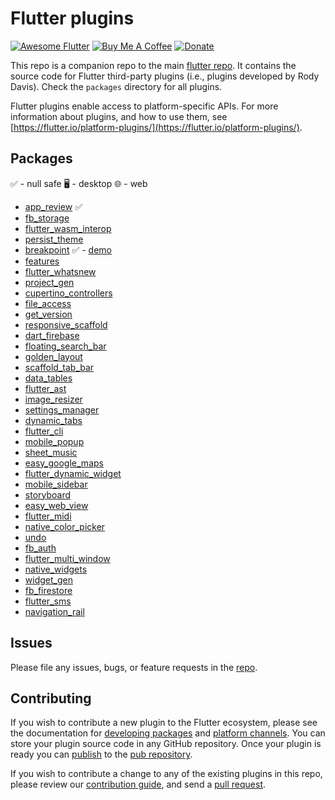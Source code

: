 # Flutter plugins

[![Awesome Flutter](https://img.shields.io/badge/Awesome-Flutter-blue.svg?longCache=true&style=flat-square)](https://github.com/Solido/awesome-flutter)
[![Buy Me A Coffee](https://img.shields.io/badge/Donate-Buy%20Me%20A%20Coffee-yellow.svg)](https://www.buymeacoffee.com/rodydavis)
[![Donate](https://img.shields.io/badge/Donate-PayPal-green.svg)](https://www.paypal.com/cgi-bin/webscr?cmd=_s-xclick&hosted_button_id=WSH3GVC49GNNJ)

This repo is a companion repo to the main [flutter
repo](https://github.com/flutter/flutter). It contains the source code for
Flutter third-party plugins (i.e., plugins developed by Rody Davis).
Check the `packages` directory for all plugins.

Flutter plugins enable access to platform-specific APIs. For more information
about plugins, and how to use them, see
[https://flutter.io/platform-plugins/](https://flutter.io/platform-plugins/).

## Packages

✅ - null safe
🖥 - desktop
🌐 - web


* [app_review](/packages/app_review) ✅
* [fb_storage](/packages/fb_storage)
* [flutter_wasm_interop](/packages/flutter_wasm_interop)
* [persist_theme](/packages/persist_theme)
* [breakpoint](/packages/breakpoint) ✅ - [demo](https://fluttercommunity.github.io/breakpoint/)
* [features](/packages/features)
* [flutter_whatsnew](/packages/flutter_whatsnew)
* [project_gen](/packages/project_gen)
* [cupertino_controllers](/packages/cupertino_controllers)
* [file_access](/packages/file_access)
* [get_version](/packages/get_version)
* [responsive_scaffold](/packages/responsive_scaffold)
* [dart_firebase](/packages/dart_firebase)
* [floating_search_bar](/packages/floating_search_bar)
* [golden_layout](/packages/golden_layout)
* [scaffold_tab_bar](/packages/scaffold_tab_bar)
* [data_tables](/packages/data_tables)
* [flutter_ast](/packages/flutter_ast)
* [image_resizer](/packages/image_resizer)
* [settings_manager](/packages/settings_manager)
* [dynamic_tabs](/packages/dynamic_tabs)
* [flutter_cli](/packages/flutter_cli)
* [mobile_popup](/packages/mobile_popup)
* [sheet_music](/packages/sheet_music)
* [easy_google_maps](/packages/easy_google_maps)
* [flutter_dynamic_widget](/packages/flutter_dynamic_widget)
* [mobile_sidebar](/packages/mobile_sidebar)
* [storyboard](/packages/storyboard)
* [easy_web_view](/packages/easy_web_view)
* [flutter_midi](/packages/flutter_midi)
* [native_color_picker](/packages/native_color_picker)
* [undo](/packages/undo)
* [fb_auth](/packages/fb_auth)
* [flutter_multi_window](/packages/flutter_multi_window)
* [native_widgets](/packages/native_widgets)
* [widget_gen](/packages/widget_gen)
* [fb_firestore](/packages/fb_firestore)
* [flutter_sms](/packages/flutter_sms)
* [navigation_rail](/packages/navigation_rail)

## Issues

Please file any issues, bugs, or feature requests in the [
repo](https://github.com/AppleEducate/plugins/issues/new).

## Contributing

If you wish to contribute a new plugin to the Flutter ecosystem, please
see the documentation for [developing packages](https://flutter.io/developing-packages/) and
[platform channels](https://flutter.io/platform-channels/). You can store
your plugin source code in any GitHub repository. Once your plugin
is ready you can [publish](https://flutter.io/developing-packages/#publish)
to the [pub repository](https://pub.dartlang.org/).

If you wish to contribute a change to any of the existing plugins in this repo,
please review our [contribution guide](https://github.com/AppleEducate/plugins/blob/master/CONTRIBUTING.md),
and send a [pull request](https://github.com/AppleEducate/plugins/pulls).
